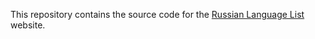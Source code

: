 This repository contains the source code for the [Russian Language List](https://russian-language-list.istead.net) website.
